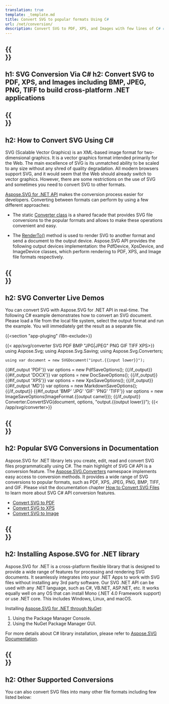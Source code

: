 ```yaml
---
translation: true
template: _template.md
title: Convert SVG to popular formats Using C#
url: /net/conversion/
description: Convert SVG to PDF, XPS, and Images with few lines of C# code via .NET library.
---
```


{{<section banner>}}
---
h1: SVG Conversion Via C# 
h2: Convert SVG to PDF, XPS, and Images including BMP, JPEG, PNG, TIFF to build cross-platform .NET applications
---

{{<section overview>}}
---
h2: How to Convert SVG Using C#
---

SVG (Scalable Vector Graphics) is an XML-based image format for two-dimensional graphics. It is a vector graphics format intended primarily for the Web. The main excellence of SVG is its unmatched ability to be scaled to any size without any shred of quality degradation. All modern browsers support SVG, and it would seem that the Web should already switch to vector graphics. However, there are some restrictions on the use of SVG and sometimes you need to convert SVG to other formats.
 
<a href="https://products.aspose.com/svg/net/" target="_blank">Aspose.SVG for .NET API</a> makes the conversion process easier for developers. Converting between formats can perform by using a few different approaches:
 - The static [Converter class](https://reference.aspose.com/svg/net/aspose.svg.converters/converter/) is a shared facade that provides SVG file conversions to the popular formats and allows to make these operations convenient and easy. 

 - The [RenderTo()](https://reference.aspose.com/svg/net/aspose.svg/svgdocument/renderto/) method is used to render SVG to another format and send a document to the output device. Aspose.SVG API provides the following output devices implementation: the PdfDevice, XpsDevice,  and ImageDevice classes, which perform rendering to PDF, XPS, and Image file formats respectively.

{{<section demos>}}
---
h2: SVG Converter Live Demos
---

You can convert SVG with Aspose.SVG for .NET API in real-time.  The following C# example demonstrates how to convert an SVG document. Please load a file from the local file system, select the output format and run the example. You will immediately get the result as a separate file.

{{<section "app-pluging" i18n-exclude>}}

{{< app/svg/converter SVG PDF BMP "JPG|JPEG" PNG GIF TIFF XPS>}}
using Aspose.Svg;
using Aspose.Svg.Saving;
using Aspose.Svg.Converters;

    using var document = new SVGDocument("input.{{input lower}}");
{{#if_output 'PDF'}}
    var options = new PdfSaveOptions();
{{/if_output}}
{{#if_output 'DOCX'}}
    var options = new DocSaveOptions();
{{/if_output}}
{{#if_output 'XPS'}}
    var options = new XpsSaveOptions();
{{/if_output}}
{{#if_output 'MD'}}
    var options = new MarkdownSaveOptions();
{{/if_output}}
{{#if_output 'BMP' 'JPG' 'GIF' 'PNG' 'TIFF'}}
    var options = new ImageSaveOptions(ImageFormat.{{output camel}});
{{/if_output}}
    Converter.ConvertSVG(document, options, "output.{{output lower}}");
{{< /app/svg/converter>}}

{{<section documentation>}}
---
h2: Popular SVG Conversions in Documentation
---

Aspose.SVG for .NET library lets you create, edit, read and convert SVG files programmatically using C#. The main highlight of SVG C# API is a conversion feature. The [Aspose.SVG.Converters](https://reference.aspose.com/svg/net/aspose.svg.converters/) namespace implements easy access to conversion methods. It provides a wide range of SVG conversions to popular formats, such as PDF, XPS, JPEG, PNG, BMP, TIFF, and GIF. Please visit the documentation chapter <a href="https://docs.aspose.com/svg/net/how-to-work-with-aspose-svg-api/converting/" target="_blank">How to Convert SVG Files</a> to learn more about SVG C# API conversion features.

<div>
	<ul>
		<li><a href="https://docs.aspose.com/svg/net/how-to-work-with-aspose-svg-api/convert-svg-to-pdf/" target="_blank">Convert SVG to PDF</a></li>
		<li><a href="https://docs.aspose.com/svg/net/how-to-work-with-aspose-svg-api/convert-svg-to-xps/" target="_blank">Convert SVG to XPS</a></li>
		<li><a href="https://docs.aspose.com/svg/net/how-to-work-with-aspose-svg-api/convert-svg-to-image/" target="_blank">Convert SVG to Image</a></li>							
	</ul>
</div>

{{<section installing>}}
---
h2: Installing Aspose.SVG for .NET library
---

Aspose.SVG for .NET is a cross-platform flexible library that is designed to provide a wide range of features for processing and rendering SVG documents. It seamlessly integrates into your .NET Apps to work with SVG files without installing any 3rd party software.  Our SVG .NET API can be used with any .NET language, such as C#, VB.NET, ASP.NET, etc. It works equally well on any OS that can install Mono (.NET 4.0 Framework support) or use .NET core.  This includes Windows, Linux, and macOS.

Installing <a href="https://www.nuget.org/packages/Aspose.SVG" target="_blank">Aspose.SVG for .NET through NuGet</a>:

1. Using the Package Manager Console. 
1. Using the NuGet Package Manager GUI.  

For more details about C# library installation, please refer to [Aspose.SVG Documentation](https://docs.aspose.com/svg/net/getting-started/installation/).

{{<section other-conversions>}}
---
h2: Other Supported Conversions
---

You can also convert SVG files into many other file formats including few listed below: